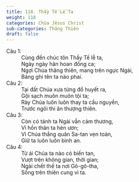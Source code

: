 ```yaml
---
title: 118. Thầy Tế Lễ Ta
weight: 118
categories: Chúa Jêsus Christ
sub-categories: Thăng Thiên
draft: false
---
```

<dl><dt>Câu 1:</dt><dd data-verse="1">Cùng đến chúc tôn Thầy Tế lễ ta, <br/>Ngày ngày hân hoan đồng ca; <br/>Ngợi Chúa thăng thiên, mang trên ngực Ngài, <br/>Bảng ghi tên ta nào phai. </dd><dt>Câu 2:</dt><dd data-verse="2">Tại đất Chúa xưa từng đổ huyết ra, <br/>Gội sạch muôn muôn tội ta; <br/>Rày Chúa luôn luôn thay ta cầu nguyền, <br/>Trước ngôi thi ân thượng thiên. </dd><dt>Câu 3:</dt><dd data-verse="3">Còn có tánh ta Ngài vẫn cảm thương, <br/>Vì hồn thân ta hèn ươn; <br/>Vì Chúa thắng quân Sa-tan vẹn toàn, <br/>Giữ ta luôn luôn bình an. </dd><dt>Câu 4:</dt><dd data-verse="4">Từ ái Chúa ta nào có biến tan, <br/>Vượt trên không gian, thời gian; <br/>Ngài chết thế ta nơi Gô-gô-tha, <br/>Sống trên thiên cung vì ta. </dd></dl>